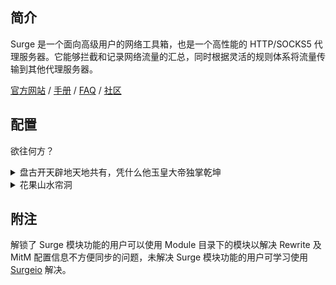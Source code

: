 ## 简介

Surge 是一个面向高级用户的网络工具箱，也是一个高性能的 HTTP/SOCKS5 代理服务器。它能够拦截和记录网络流量的汇总，同时根据灵活的规则体系将流量传输到其他代理服务器。

[官方网站](https://nssurge.com/) / [手册](http://manual.nssurge.com/) / [FAQ](https://nssurge.com/support) / [社区](https://community.nssurge.com/)

## 配置

欲往何方？

<details>
  <summary>盘古开天辟地天地共有，凭什么他玉皇大帝独掌乾坤</summary>
  https://cdn.jsdelivr.net/gh/DivineEngine/Profiles@master/Surge/Legacy.conf
  https://cdn.jsdelivr.net/gh/DivineEngine/Profiles@master/Surge/NextGen.conf
</details>

<details>
  <summary>花果山水帘洞</summary>
  https://cdn.jsdelivr.net/gh/DivineEngine/Profiles@master/Surge/China.conf
</details>


## 附注

解锁了 Surge 模块功能的用户可以使用 Module 目录下的模块以解决 Rewrite 及 MitM 配置信息不方便同步的问题，未解决 Surge 模块功能的用户可学习使用 [Surgeio](https://github.com/geekdada/surgio) 解决。